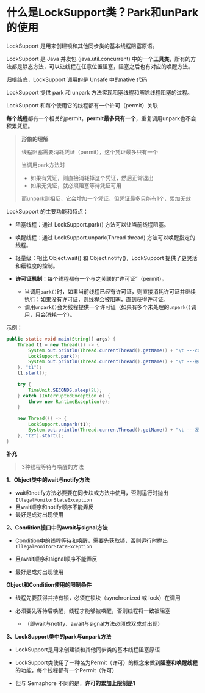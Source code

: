 # 什么是LockSupport类？Park和unPark的使用

LockSupport 是用来创建锁和其他同步类的基本线程阻塞原语。

LockSupport 是 Java 并发包 (java.util.concurrent) 中的一个**工具类**，所有的方法都是静态方法，可以让线程在任意位置阻塞，阻塞之后也有对应的唤醒方法。

归根结底，LockSupport 调用的是 Unsafe 中的native 代码

LockSupport 提供 park 和 unpark 方法实现阻塞线程和解除线程阻塞的过程。

LockSupport 和每个使用它的线程都有一个许可（permit）关联

**每个线程**都有一个相关的permit，**permit最多只有一个**，重复调用unpark也不会积累凭证。



>   **形象的理解**
>
>   线程阻塞需要消耗凭证（permit），这个凭证最多只有一个
>
>   当调用park方法时
>
>   -   如果有凭证，则直接消耗掉这个凭证，然后正常退出
>   -   如果无凭证，就必须阻塞等待凭证可用
>
>   而unpark则相反，它会增加一个凭证，但凭证最多只能有1个，累加无效



LockSupport 的主要功能和特点：

-   阻塞线程：通过 LockSupport.park() 方法可以让当前线程阻塞。

-   唤醒线程：通过 LockSupport.unpark(Thread thread) 方法可以唤醒指定的线程。 

-   轻量级：相比 Object.wait() 和 Object.notify()，LockSupport 提供了更灵活和细粒度的控制。 

-   **许可证机制**：每个线程都有一个与之关联的“许可证”（permit）。
    -   当调用`park()`时，如果当前线程已经有许可证，则直接消耗许可证并继续执行；如果没有许可证，则线程会被阻塞，直到获得许可证。
    -   调用`unpark()`会为线程提供一个许可证（如果有多个未处理的`unpark()`调用，只会消耗一个）。



示例：

```java
public static void main(String[] args) {
    Thread t1 = new Thread(() -> {
        System.out.println(Thread.currentThread().getName() + "\t ---come in");
        LockSupport.park();
        System.out.println(Thread.currentThread().getName() + "\t ---被唤醒");
    }, "t1");
    t1.start();
    
    try {
        TimeUnit.SECONDS.sleep(2L);
    } catch (InterruptedException e) {
        throw new RuntimeException(e);
    }
    
    new Thread(() -> {
        LockSupport.unpark(t1);
        System.out.println(Thread.currentThread().getName() + "\t ---发出通知");
    }, "t2").start();
}
```



**补充**

>   3种线程等待与唤醒的方法

**1、Object类中的wait与notify方法**

-   wait和notify方法必要要在同步块或方法中使用，否则运行时抛出`IllegalMonitorStateException`
-   且wait顺序和notify顺序不能弄反
-   最好是成对出现使用
    

**2、Condition接口中的await与signal方法**

-   Condition中的线程等待和唤醒，需要先获取锁，否则运行时抛出`IllegalMonitorStateException`
-   且await顺序和signal顺序不能弄反

-   最好是成对出现使用
    

**Object和Condition使用的限制条件**

-   线程先要获得并持有锁，必须在锁块（synchronized 或 lock）在调用

-   必须要先等待后唤醒，线程才能够被唤醒，否则线程将一致被阻塞
    -   （即wait与notify、await与signal方法必须成双成对出现）
        

**3、LockSupport类中的park与unpark方法**

-   LockSupport是用来创建锁和其他同步类的基本线程阻塞原语

-   LockSupport类使用了一种名为Permit（许可）的概念来做到**阻塞和唤醒线程**的功能，每个线程都有一个Permit（许可）

-   但与 Semaphore 不同的是，**许可的累加上限制是1**